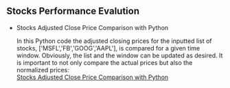 <h2>Stocks Performance Evalution</h2>
<ul><li>Stocks Adjusted Close Price  Comparison with Python
<p> In this Python code the adjusted closing prices for the inputted list of stocks, ['MSFL','FB','GOOG','AAPL'], is compared for a given time window. Obviously, the list and the window can be updated as desired. It is important to not only compare the actual prices but also the normalized prices:<br> <a href=''>Stocks Adjusted Close Price  Comparison with Python  <a> </p></li></ul>  
